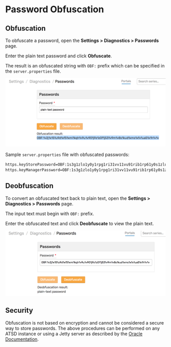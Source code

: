 # Password Obfuscation

## Obfuscation

To obfuscate a password, open the **Settings > Diagnostics > Passwords** page.

Enter the plain text password and click **Obfuscate**.

The result is an obfuscated string with `OBF:` prefix which can be specified in the `server.properties` file.

![](./images/password-obfuscation.png)

Sample `server.properties` file with obfuscated passwords:

```txt
https.keyStorePassword=OBF:1s3g1zlo1y0y1rpg1ri31vv11vu91rib1rp61y0s1zlu1s3m
https.keyManagerPassword=OBF:1s3g1zlo1y0y1rpg1ri31vv11vu91rib1rp61y0s1zlu1s3m
```

## Deobfuscation

To convert an obfuscated text back to plain text, open the **Settings > Diagnostics > Passwords** page.

The input text must begin with `OBF:` prefix.

Enter the obfuscated text and click **Deobfuscate** to view the plain text.

![](./images/password-deobfuscation.png)

## Security

Obfuscation is not based on encryption and cannot be considered a secure way to store passwords. The above procedures can be performed on any ATSD instance or using a Jetty server as described by the [Oracle Documentation](https://docs.oracle.com/cd/E35822_01/server.740/es_admin/src/tadm_ssl_jetty_passwords.html).
